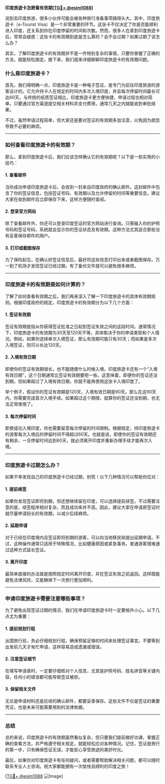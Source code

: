 **印度旅遊卡怎麽看有效期[[TG💪+ @esim1088](https://t.me/s/esim1088)]**

说到去印度旅游，很多小伙伴可能会被各种旅行准备事项搞得头大。其中，印度旅遊卡（e-Tourist Visa）是一个非常重要的环节。这张卡不仅决定了你是否能顺利进入印度，还关系到你在印度停留的时间和次数。然而，很多人在拿到印度旅遊卡后，常常会疑惑：这张卡的有效期到底是怎么算的？会不会过期？如果过期了该怎么办？

其实，了解印度旅遊卡的有效期并不是一件特别复杂的事情，只要你掌握了正确的方法，就能轻松搞定。接下来，我们就来详细聊聊印度旅遊卡的有效期问题。

### **什么是印度旅遊卡？**

首先，我们得明确一点，印度旅遊卡是一种电子签证，是专门为前往印度旅游的游客设计的。它允许持卡人在规定的时间内多次入境印度，并且每次停留时间最长可达60天。与传统的纸质签证相比，印度旅遊卡更方便快捷，申请过程也相对简单。只要通过官方渠道提交相关材料并支付费用，通常几天之内就能收到审批结果。

不过，虽然申请过程简单，但大家还是要对签证的有效期多加注意，以免因为疏忽导致不必要的麻烦。

---

### **如何查看印度旅遊卡的有效期？**

那么，拿到印度旅遊卡后，我们应该怎样确认它的有效期呢？以下是一些实用的小技巧：

#### **1. 查看邮件**
当你成功申请印度旅遊卡后，会收到一封来自印度政府的确认邮件。这封邮件中包含了你的签证信息，包括签证号码、有效期以及允许停留的时间等重要信息。建议大家在收到邮件后立即保存下来，这样方便随时查阅。

#### **2. 登录官方网站**
除了查看邮件外，你还可以登录印度签证的官方网站进行查询。只需输入你的护照号码和签证号码，系统就会显示你的签证状态及有效期。这种方法尤其适合那些没有妥善保存邮件的用户。

#### **3. 打印或截图保存**
为了保险起见，在确认好签证信息后，最好将这些信息打印出来或者截图保存。万一到了机场才发现签证已经过期，有了备份文件就可以避免很多麻烦。

---

### **印度旅遊卡的有效期是如何计算的？**

了解了如何查看有效期之后，我们再来深入了解一下印度旅遊卡的具体有效期规则。根据印度政府的规定，印度旅遊卡的有效期分为以下几个方面：

#### **1. 签证有效期**
签证有效期是指从你获得签证批准之日起到签证失效之间的这段时间。通常情况下，印度旅遊卡的有效期为30天至120天不等，具体取决于你的申请类型和个人情况。例如，如果你选择单次入境签证，那么有效期可能只有30天；而如果是多次入境签证，则可以长达120天。

#### **2. 入境有效日期**
即使你的签证有效期很长，也不能随便什么时候入境。印度旅遊卡还有一个“入境有效日期”，这个日期通常比签证有效期要短一些。这意味着，即便你的签证还没到期，但如果超过了入境有效日期，你就不能再使用这张卡入境印度了。

举个例子，假设你的签证有效期是120天，入境有效日期是90天。那么在这90天内，你需要完成首次入境手续。如果超过这个期限，就算你的签证还没到期，也无法正常使用了。

#### **3. 每次停留时间**
即使成功入境印度，你也需要留意每次停留的时间限制。根据规定，持印度旅遊卡的游客每次入境后的停留时间不得超过60天。也就是说，即使你的签证有效期还有剩余，一旦停留时间达到60天，就必须离开印度并重新办理手续才能再次入境。

---

### **印度旅遊卡过期怎么办？**

如果不幸发现自己的印度旅遊卡已经过期，别慌！以下几种情况可以帮助你应对：

#### **1. 提前续签**
如果你发现签证即将到期，但还想继续留在印度，可以选择提前续签。不过需要注意的是，续签程序相对复杂，而且成功率并不高。因此，建议大家在申请原签证时就尽量申请较长的有效期，以减少后续麻烦。

#### **2. 延期申请**
对于已经在印度境内且签证即将到期的游客，可以向当地移民局提出延期申请。不过，这种操作通常只适用于特殊情况，比如健康原因或紧急事务。普通游客很难通过这种方式延长签证。

#### **3. 离开印度**
最简单直接的办法就是按照规定时间离开印度，并在签证失效之前返回。这样既能避免法律风险，又能确保下一次旅行更加顺利。

---

### **申请印度旅遊卡需要注意哪些事项？**

为了避免出现签证过期的情况，我们在申请印度旅遊卡时一定要格外小心。以下几点尤为重要：

#### **1. 提前规划行程**
出国旅行前，务必仔细规划行程，确保预留足够的时间来处理签证事宜。不要等到出发前几天才匆忙申请，这样容易造成遗漏或错误。

#### **2. 注意签证细节**
在填写申请表时，一定要仔细核对个人信息，尤其是护照号码、姓名拼音等关键内容。任何小的错误都可能导致签证被拒。

#### **3. 保留相关文件**
无论是申请材料还是后续的确认邮件，都要妥善保存。这些文件不仅是签证的重要凭证，也是未来可能需要用到的法律依据。

---

### **总结**

总的来说，印度旅遊卡的有效期虽然看似复杂，但只要我们提前做好功课，掌握正确的查看方法，并严格遵守相关规定，就能轻松应对各种情况。记住，签证是旅行的第一步，只有确保签证无误，才能安心享受旅途的美好时光。

最后，如果你对印度旅遊卡有任何疑问，或者需要帮助解决相关问题，都可以随时联系专业人士咨询。祝大家都能拥有一次愉快且顺利的印度之旅！

[[TG💪+ @esim1088](https://t.me/s/esim1088) ![Image](https://i.postimg.cc/4NQfJmqS/Snipaste-2025-05-13-00-14-12.png)]